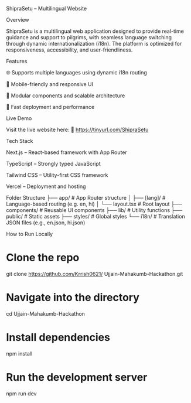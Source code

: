 
ShipraSetu – Multilingual Website

Overview

ShipraSetu is a multilingual web application designed to provide real-time guidance and support to pilgrims, with seamless language switching through dynamic internationalization (i18n). The platform is optimized for responsiveness, accessibility, and user-friendliness.

Features

🌐 Supports multiple languages using dynamic i18n routing

📱 Mobile-friendly and responsive UI

🧩 Modular components and scalable architecture

🚀 Fast deployment and performance

Live Demo

Visit the live website here:
🔗 https://tinyurl.com/ShipraSetu

Tech Stack

Next.js – React-based framework with App Router

TypeScript – Strongly typed JavaScript

Tailwind CSS – Utility-first CSS framework

Vercel – Deployment and hosting

Folder Structure
├── app/                # App Router structure
│   ├── [lang]/         # Language-based routing (e.g. en, hi)
│   └── layout.tsx      # Root layout
├── components/         # Reusable UI components
├── lib/                # Utility functions
├── public/             # Static assets
├── styles/             # Global styles
└── i18n/               # Translation JSON files (e.g., en.json, hi.json)

How to Run Locally
# Clone the repo
git clone https://github.com/Krrish0621/ Ujjain-Mahakumb-Hackathon.git

# Navigate into the directory
cd Ujjain-Mahakumb-Hackathon

# Install dependencies
npm install

# Run the development server
npm run dev
